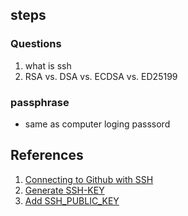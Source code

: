 ## steps


### Questions
1. what is ssh
2. RSA vs. DSA vs. ECDSA vs. ED25199

### passphrase
* same as computer loging passsord

## References
1. [Connecting to Github with SSH](https://help.github.com/en/articles/connecting-to-github-with-ssh)
2. [Generate SSH-KEY](https://help.github.com/en/articles/generating-a-new-ssh-key-and-adding-it-to-the-ssh-agent)
3. [Add SSH_PUBLIC_KEY](https://help.github.com/en/articles/adding-a-new-ssh-key-to-your-github-account)

